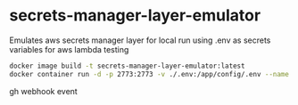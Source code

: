 # secrets-manager-layer-emulator

Emulates aws secrets manager layer for local run using .env as secrets variables for aws lambda testing

```sh
docker image build -t secrets-manager-layer-emulator:latest
docker container run -d -p 2773:2773 -v ./.env:/app/config/.env --name secrets-layer secrets-manager-layer-emulator:latest
```
gh webhook event
